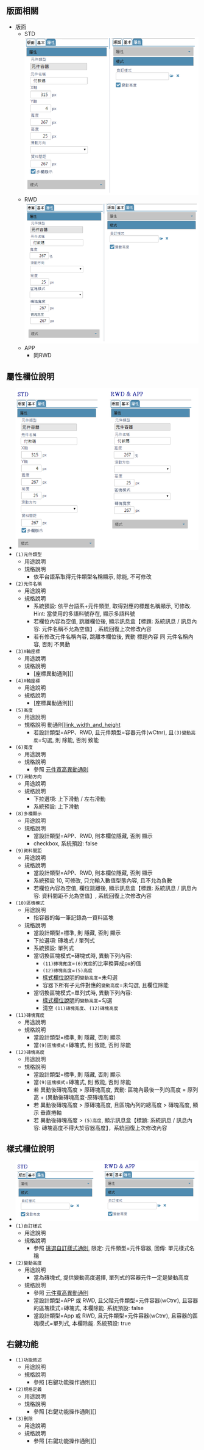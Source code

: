 ## <div id="layout">版面相關</div>
* 版面
    * STD <br>
        ![pic][image_wCtnr_STD]
    * RWD <br>
        ![pic][image_wCtnr_RWDAPP]
    * APP <br>
        * 同RWD

## <div id="attributes-object-desc">屬性欄位說明</div>
* ![pic][image_wCtnr_attributes]
* `(1)元件類型`
    * 用途說明
    * 規格說明
        * 依平台語系取得元件類型名稱顯示, 除能, 不可修改
* `(2)元件名稱`
    * 用途說明
    * 規格說明
        * 系統預設: 依平台語系+元件類型, 取得對應的標題名稱顯示, 可修改. Hint: 當使用的多語料號存在, 顯示多語料號
        * 若欄位內容為空值, 跳離欄位後, 顯示訊息盒【標題: 系統訊息 / 訊息內容: 元件名稱不允為空值】, 系統回復上次修改內容
        * 若有修改元件名稱內容, 跳離本欄位後, 異動 標題內容 同 元件名稱內容, 否則 不異動
* `(3)X軸座標`
    * 用途說明
    * 規格說明
        * [座標異動通則][]
* `(4)X軸座標`
    * 用途說明
    * 規格說明
        * [座標異動通則][]
* `(5)高度`
    * 用途說明
    * 規格說明 動通則][link_width_and_height]
        * 若設計類型=APP、RWD, 且元件類型=容器元件(wCtnr), 且`(3)變動高度`=勾選, 則 除能, 否則 致能
* `(6)寬度`
    * 用途說明
    * 規格說明
        * 參照 [元件寬高異動通則][link_width_and_height]
* `(7)滑動方向`
    * 用途說明
    * 規格說明
        * 下拉選項: 上下滑動 / 左右滑動 
        * 系統預設: 上下滑動
* `(8)多欄顯示`
    * 用途說明
    * 規格說明
        * 當設計類型=APP、RWD, 則本欄位隱藏, 否則 顯示
        * checkbox, 系統預設: false
* `(9)資料間距`
    * 用途說明
    * 規格說明
        * 當設計類型=APP、RWD, 則本欄位隱藏, 否則 顯示
        * 系統預設 10, 可修改, 只允輸入數值型態內容, 且不允為負數
        * 若欄位內容為空值, 欄位跳離後, 顯示訊息盒【標題: 系統訊息 / 訊息內容: 資料間距不允為空值】, 系統回復上次修改內容
* `(10)區塊模式`
    * 用途說明
        * 指容器的每一筆記錄為一資料區塊
    * 規格說明
        * 當設計類型=標準, 則 隱藏, 否則 顯示
        * 下拉選項: 磚塊式 / 單列式
        * 系統預設: 單列式
        * 當切換區塊模式=磚塊式時, 異動下列內容:
            * `(11)磚塊寬度`=`(6)寬度`的比率換算成px的值
            * `(12)磚塊高度`=`(5)高度`
            * [樣式欄位說明][link_style_object_desc]的`變動高度`=未勾選
            * 容器下所有子元件對應的`變動高度`=未勾選, 且欄位除能
        * 當切換區塊模式=單列式時, 異動下列內容:
            * [樣式欄位說明][link_style_object_desc]的`變動高度`=勾選
            * 清空 `(11)磚塊寬度`、`(12)磚塊高度`
* `(11)磚塊寬度`
    * 用途說明
    * 規格說明
        * 當設計類型=標準, 則 隱藏, 否則 顯示
        * 當`(9)區塊模式`=磚塊式, 則 致能, 否則 除能
* `(12)磚塊高度`
    * 用途說明
    * 規格說明
        * 當設計類型=標準, 則 隱藏, 否則 顯示
        * 當`(9)區塊模式`=磚塊式, 則 致能, 否則 除能
        * 若 異動後磚塊高度 > 原磚塊高度, 異動: 區塊內最後一列的高度 = 原列高 + (異動後磚塊高度-原磚塊高度)
        * 若 異動後磚塊高度 > 原磚塊高度, 且區塊內列的總高度 > 磚塊高度, 顯示 垂直捲軸
        * 若 異動後磚塊高度 > `(5)高度`, 顯示訊息盒【標題: 系統訊息 / 訊息內容: 磚塊高度不得大於容器高度】，系統回復上次修改內容

## <div id="style-object-desc">樣式欄位說明</div>
* ![pic][image_wCtnr_style]
* `(1)自訂樣式`
    * 用途說明
    * 規格說明
        * 參照 [挑選自訂樣式通則][link_style_select], 限定: 元件類型=元件容器, 回傳: 單元樣式名稱
* `(2)變動高度`
    * 用途說明
        * 當為磚塊式, 提供變動高度選擇, 單列式的容器元件一定是變動高度
    * 規格說明
        * 參照 [元件寬高異動通則][link_width_and_height]
        * 當設計類型=APP 或 RWD, 且父階元件類型=元件容器(wCtnr), 且容器的區塊模式=磚塊式, 本欄除能. 系統預設: false
        * 當設計類型=App 或 RWD, 且元件類型=元件容器(wCtnr), 且容器的區塊模式=單列式, 本欄除能. 系統預設: true


## <div id="right-click-function">右鍵功能</div>
* `(1)功能敘述`
    * 用途說明
    * 規格說明
        * 參照 [右鍵功能操作通則][]
* `(2)規格定義`
    * 用途說明
    * 規格說明
        * 參照 [右鍵功能操作通則][]
* `(3)刪除`
    * 用途說明
    * 規格說明
        * 參照 [右鍵功能操作通則][]


<!-- 圖片 -->
[image_wCtnr_STD]:attachment/WidgetBaseProperty_wCtnr_STD.png 
[image_wCtnr_RWDAPP]:attachment/WidgetBaseProperty_wCtnr_RWD&APP.png
[image_wCtnr_attributes]:attachment/WidgetBaseProperty_wCtnr_attributes.png
[image_wCtnr_style]:attachment/WidgetBaseProperty_wCtnr_style.png

<!-- 超連結 -->

[link_attributes_object_desc]:#attributes-object-desc
[link_style_object_desc]:#style-object-desc
[link_style_select]:GeneralRules#style-select
[link_width_and_height]:GeneralRules#width-and-height

